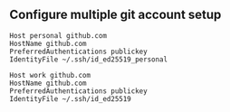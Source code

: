 ## Configure multiple git account setup

```
Host personal github.com
HostName github.com
PreferredAuthentications publickey
IdentityFile ~/.ssh/id_ed25519_personal
```

```
Host work github.com
HostName github.com
PreferredAuthentications publickey
IdentityFile ~/.ssh/id_ed25519
```
